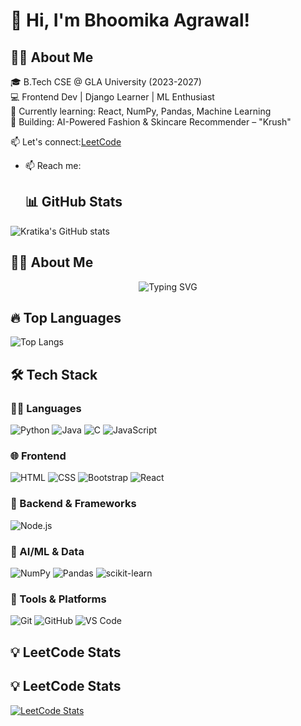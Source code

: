 # 👋 Hi, I'm Bhoomika Agrawal!
## 👩‍💻 About Me

🎓 B.Tech CSE @ GLA University (2023-2027)  
💻 Frontend Dev | Django Learner | ML Enthusiast  
🌱 Currently learning: React, NumPy, Pandas, Machine Learning  
🔭 Building: AI-Powered Fashion & Skincare Recommender – "Krush"  

📫 Let's connect:[LeetCode](https://leetcode.com/u/bhoomika_agrawal/)

- 📫 Reach me: 

  ## 📊 GitHub Stats
![Kratika's GitHub stats](https://github-readme-stats.vercel.app/api?username=bhoomika-agrawal&show_icons=true&theme=radical)



## 👩‍💻 About Me

<p align="center">
  <img src="https://readme-typing-svg.herokuapp.com?font=Fira+Code&duration=3500&pause=1000&color=F78C6C&center=true&vCenter=true&width=435&lines=Hi+I'm+bhoomikaagrawal.;Frontend+Developer+%7C+Django+Learner.;ML+Beginner+%7C+Python+Enthusiast.;Currently+working+on+Krush+AI+Fashion+Platform." alt="Typing SVG" />
</p>



## 🔥 Top Languages
![Top Langs](https://github-readme-stats.vercel.app/api/top-langs/?username=kr8865&layout=compact&theme=radical)

## 🛠 Tech Stack

### 👩‍💻 Languages
![Python](https://img.shields.io/badge/Python-3670A0?style=for-the-badge&logo=python&logoColor=white)
![Java](https://img.shields.io/badge/Java-ED8B00?style=for-the-badge&logo=openjdk&logoColor=white)
![C](https://img.shields.io/badge/C-00599C?style=for-the-badge&logo=c&logoColor=white)
![JavaScript](https://img.shields.io/badge/JavaScript-F7DF1E?style=for-the-badge&logo=javascript&logoColor=black)

### 🌐 Frontend
![HTML](https://img.shields.io/badge/HTML5-E34F26?style=for-the-badge&logo=html5&logoColor=white)
![CSS](https://img.shields.io/badge/CSS3-1572B6?style=for-the-badge&logo=css3&logoColor=white)
![Bootstrap](https://img.shields.io/badge/Bootstrap-563D7C?style=for-the-badge&logo=bootstrap&logoColor=white)
![React](https://img.shields.io/badge/React-20232A?style=for-the-badge&logo=react&logoColor=61DAFB)

### 🧩 Backend & Frameworks
![Node.js](https://img.shields.io/badge/Node.js-339933?style=for-the-badge&logo=nodedotjs&logoColor=white)

### 🧠 AI/ML & Data
![NumPy](https://img.shields.io/badge/NumPy-013243?style=for-the-badge&logo=numpy&logoColor=white)
![Pandas](https://img.shields.io/badge/Pandas-2C2D72?style=for-the-badge&logo=pandas&logoColor=white)
![scikit-learn](https://img.shields.io/badge/scikit--learn-F7931E?style=for-the-badge&logo=scikit-learn&logoColor=white)


### 🧰 Tools & Platforms
![Git](https://img.shields.io/badge/Git-F05032?style=for-the-badge&logo=git&logoColor=white)
![GitHub](https://img.shields.io/badge/GitHub-181717?style=for-the-badge&logo=github&logoColor=white)
![VS Code](https://img.shields.io/badge/VS%20Code-007ACC?style=for-the-badge&logo=visual-studio-code&logoColor=white)

## 💡 LeetCode Stats

## 💡 LeetCode Stats

[![LeetCode Stats](https://leetcard.jacoblin.cool/Bhoomika-Agarwal?theme=dark&font=baloo&ext=contest)](https://leetcode.com/u/bhoomika-agarwal/)
